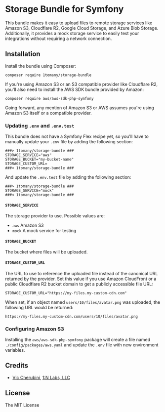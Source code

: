 # Storage Bundle for Symfony
This bundle makes it easy to upload files to remote storage services like Amazon S3, Cloudflare R2, Google Cloud Storage, and Azure Blob Storage. Additionally, it provides a mock storage service to easily test your integrations without requiring a network connection.

## Installation
Install the bundle using Composer:

```
composer require 1tomany/storage-bundle
```

If you're using Amazon S3 or an S3 compatible provider like Cloudflare R2, you'll also need to install the AWS SDK bundle provided by Amazon:

```
composer require aws/aws-sdk-php-symfony
```

Going forward, any mention of Amazon S3 or AWS assumes you're using Amazon S3 itself or a compatible provider.

### Updating `.env` and `.env.test`
This bundle does not have a Symfony Flex recipe yet, so you'll have to manually update your `.env` file by adding the following section:

```env
###> 1tomany/storage-bundle ###
STORAGE_SERVICE="aws"
STORAGE_BUCKET="my-bucket-name"
STORAGE_CUSTOM_URL=
###< 1tomany/storage-bundle ###
```

And update the `.env.test` file by adding the following section:

```env
###> 1tomany/storage-bundle ###
STORAGE_SERVICE="mock"
###< 1tomany/storage-bundle ###
```

#### `STORAGE_SERVICE`
The storage provider to use. Possible values are:

- `aws` Amazon S3
- `mock` A mock service for testing

#### `STORAGE_BUCKET`
The bucket where files will be uploaded.

#### `STORAGE_CUSTOM_URL`
The URL to use to reference the uploaded file instead of the canonical URL returned by the provider. Set this value if you use Amazon CloudFront or a public Cloudflare R2 bucket domain to get a publicly accessible file URL:

```env
STORAGE_CUSTOM_URL="https://my-files.my-custom-cdn.com"
```

When set, if an object named `users/10/files/avatar.png` was uploaded, the following URL would be returned:

```
https://my-files.my-custom-cdn.com/users/10/files/avatar.png
```

### Configuring Amazon S3
Installing the `aws/aws-sdk-php-symfony` package will create a file named `./config/packages/aws.yaml` and update the `.env` file with new environment variables.


## Credits
- [Vic Cherubini](https://github.com/viccherubini), [1:N Labs, LLC](https://1tomany.com)

## License
The MIT License
